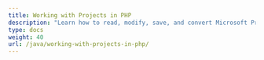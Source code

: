 ```yaml
---
title: Working with Projects in PHP
description: "Learn how to read, modify, save, and convert Microsoft Project MPP/XML files, edit properties of the tasks, resource, and resource assignments using Aspose.Tasks Java for PHP."
type: docs
weight: 40
url: /java/working-with-projects-in-php/
---
```

